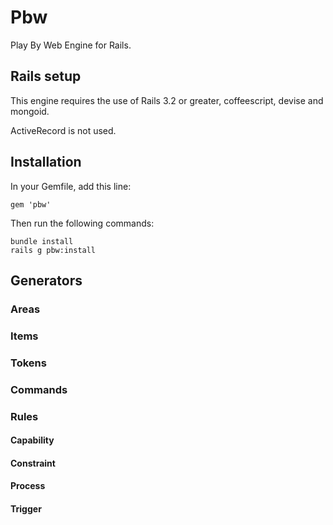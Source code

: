 # Pbw

Play By Web Engine for Rails.

## Rails setup

This engine requires the use of Rails 3.2 or greater, coffeescript, devise and mongoid.

ActiveRecord is not used.

## Installation

In your Gemfile, add this line:

    gem 'pbw'

Then run the following commands:

    bundle install
    rails g pbw:install

## Generators

### Areas

### Items

### Tokens

### Commands

### Rules

#### Capability

#### Constraint

#### Process

#### Trigger

